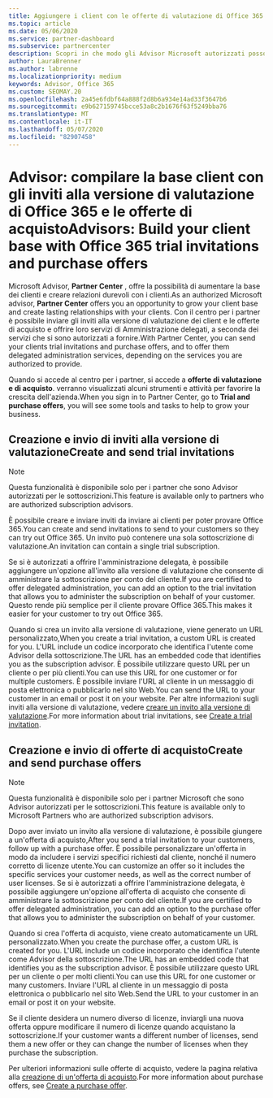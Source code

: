 ```yaml
---
title: Aggiungere i client con le offerte di valutazione di Office 365
ms.topic: article
ms.date: 05/06/2020
ms.service: partner-dashboard
ms.subservice: partnercenter
description: Scopri in che modo gli Advisor Microsoft autorizzati possono ampliare le sottoscrizioni di Office 365. Crea e invia inviti alla versione di valutazione di Office 365 e offerte di acquisto ai client.
author: LauraBrenner
ms.author: labrenne
ms.localizationpriority: medium
keywords: Advisor, Office 365
ms.custom: SEOMAY.20
ms.openlocfilehash: 2a45e6fdbf64a888f2d8b6a934e14ad33f3647b6
ms.sourcegitcommit: e9b627159745bcce53a8c2b1676f63f5249bba76
ms.translationtype: MT
ms.contentlocale: it-IT
ms.lasthandoff: 05/07/2020
ms.locfileid: "82907458"
---
```

# <a name="advisors-build-your-client-base-with-office-365-trial-invitations-and-purchase-offers"></a><span data-ttu-id="090e2-105">Advisor: compilare la base client con gli inviti alla versione di valutazione di Office 365 e le offerte di acquisto</span><span class="sxs-lookup"><span data-stu-id="090e2-105">Advisors: Build your client base with Office 365 trial invitations and purchase offers</span></span>

<span data-ttu-id="090e2-106">Microsoft Advisor, **Partner Center** , offre la possibilità di aumentare la base dei clienti e creare relazioni durevoli con i clienti.</span><span class="sxs-lookup"><span data-stu-id="090e2-106">As an authorized Microsoft advisor, **Partner Center** offers you an opportunity to grow your client base and create lasting relationships with your clients.</span></span> <span data-ttu-id="090e2-107">Con il centro per i partner è possibile inviare gli inviti alla versione di valutazione dei client e le offerte di acquisto e offrire loro servizi di Amministrazione delegati, a seconda dei servizi che si sono autorizzati a fornire.</span><span class="sxs-lookup"><span data-stu-id="090e2-107">With Partner Center, you can send your clients trial invitations and purchase offers, and to offer them delegated administration services, depending on the services you are authorized to provide.</span></span>

<span data-ttu-id="090e2-108">Quando si accede al centro per i partner, si accede a **offerte di valutazione e di acquisto**. verranno visualizzati alcuni strumenti e attività per favorire la crescita dell'azienda.</span><span class="sxs-lookup"><span data-stu-id="090e2-108">When you sign in to Partner Center, go to **Trial and purchase offers**, you will see some tools and tasks to help to grow your business.</span></span>

## <a name="create-and-send-trial-invitations"></a><span data-ttu-id="090e2-109">Creazione e invio di inviti alla versione di valutazione</span><span class="sxs-lookup"><span data-stu-id="090e2-109">Create and send trial invitations</span></span>

> [!NOTE]
> <span data-ttu-id="090e2-110">Questa funzionalità è disponibile solo per i partner che sono Advisor autorizzati per le sottoscrizioni.</span><span class="sxs-lookup"><span data-stu-id="090e2-110">This feature is available only to partners who are authorized subscription advisors.</span></span>

<span data-ttu-id="090e2-111">È possibile creare e inviare inviti da inviare ai clienti per poter provare Office 365.</span><span class="sxs-lookup"><span data-stu-id="090e2-111">You can create and send invitations to send to your customers so they can try out Office 365.</span></span> <span data-ttu-id="090e2-112">Un invito può contenere una sola sottoscrizione di valutazione.</span><span class="sxs-lookup"><span data-stu-id="090e2-112">An invitation can contain a single trial subscription.</span></span>

<span data-ttu-id="090e2-113">Se si è autorizzati a offrire l'amministrazione delegata, è possibile aggiungere un'opzione all'invito alla versione di valutazione che consente di amministrare la sottoscrizione per conto del cliente.</span><span class="sxs-lookup"><span data-stu-id="090e2-113">If you are certified to offer delegated administration, you can add an option to the trial invitation that allows you to administer the subscription on behalf of your customer.</span></span> <span data-ttu-id="090e2-114">Questo rende più semplice per il cliente provare Office 365.</span><span class="sxs-lookup"><span data-stu-id="090e2-114">This makes it easier for your customer to try out Office 365.</span></span>

<span data-ttu-id="090e2-115">Quando si crea un invito alla versione di valutazione, viene generato un URL personalizzato,</span><span class="sxs-lookup"><span data-stu-id="090e2-115">When you create a trial invitation, a custom URL is created for you.</span></span> <span data-ttu-id="090e2-116">L'URL include un codice incorporato che identifica l'utente come Advisor della sottoscrizione.</span><span class="sxs-lookup"><span data-stu-id="090e2-116">The URL has an embedded code that identifies you as the subscription advisor.</span></span> <span data-ttu-id="090e2-117">È possibile utilizzare questo URL per un cliente o per più clienti.</span><span class="sxs-lookup"><span data-stu-id="090e2-117">You can use this URL for one customer or for multiple customers.</span></span> <span data-ttu-id="090e2-118">È possibile inviare l'URL al cliente in un messaggio di posta elettronica o pubblicarlo nel sito Web.</span><span class="sxs-lookup"><span data-stu-id="090e2-118">You can send the URL to your customer in an email or post it on your website.</span></span>
<span data-ttu-id="090e2-119">Per altre informazioni sugli inviti alla versione di valutazione, vedere [creare un invito alla versione di valutazione](advisors-create-a-trial-invitation.md).</span><span class="sxs-lookup"><span data-stu-id="090e2-119">For more information about trial invitations, see [Create a trial invitation](advisors-create-a-trial-invitation.md).</span></span>

## <a name="create-and-send-purchase-offers"></a><span data-ttu-id="090e2-120">Creazione e invio di offerte di acquisto</span><span class="sxs-lookup"><span data-stu-id="090e2-120">Create and send purchase offers</span></span>

> [!NOTE]
> <span data-ttu-id="090e2-121">Questa funzionalità è disponibile solo per i partner Microsoft che sono Advisor autorizzati per le sottoscrizioni.</span><span class="sxs-lookup"><span data-stu-id="090e2-121">This feature is available only to Microsoft Partners who are authorized subscription advisors.</span></span>

<span data-ttu-id="090e2-122">Dopo aver inviato un invito alla versione di valutazione, è possibile giungere a un'offerta di acquisto,</span><span class="sxs-lookup"><span data-stu-id="090e2-122">After you send a trial invitation to your customers, follow up with a purchase offer.</span></span> <span data-ttu-id="090e2-123">È possibile personalizzare un'offerta in modo da includere i servizi specifici richiesti dal cliente, nonché il numero corretto di licenze utente.</span><span class="sxs-lookup"><span data-stu-id="090e2-123">You can customize an offer so it includes the specific services your customer needs, as well as the correct number of user licenses.</span></span> <span data-ttu-id="090e2-124">Se si è autorizzati a offrire l'amministrazione delegata, è possibile aggiungere un'opzione all'offerta di acquisto che consente di amministrare la sottoscrizione per conto del cliente.</span><span class="sxs-lookup"><span data-stu-id="090e2-124">If you are certified to offer delegated administration, you can add an option to the purchase offer that allows you to administer the subscription on behalf of your customer.</span></span>

<span data-ttu-id="090e2-125">Quando si crea l'offerta di acquisto, viene creato automaticamente un URL personalizzato.</span><span class="sxs-lookup"><span data-stu-id="090e2-125">When you create the purchase offer, a custom URL is created for you.</span></span> <span data-ttu-id="090e2-126">L'URL include un codice incorporato che identifica l'utente come Advisor della sottoscrizione.</span><span class="sxs-lookup"><span data-stu-id="090e2-126">The URL has an embedded code that identifies you as the subscription advisor.</span></span> <span data-ttu-id="090e2-127">È possibile utilizzare questo URL per un cliente o per molti clienti.</span><span class="sxs-lookup"><span data-stu-id="090e2-127">You can use this URL for one customer or many customers.</span></span> <span data-ttu-id="090e2-128">Inviare l'URL al cliente in un messaggio di posta elettronica o pubblicarlo nel sito Web.</span><span class="sxs-lookup"><span data-stu-id="090e2-128">Send the URL to your customer in an email or post it on your website.</span></span>

<span data-ttu-id="090e2-129">Se il cliente desidera un numero diverso di licenze, inviargli una nuova offerta oppure modificare il numero di licenze quando acquistano la sottoscrizione.</span><span class="sxs-lookup"><span data-stu-id="090e2-129">If your customer wants a different number of licenses, send them a new offer or they can change the number of licenses when they purchase the subscription.</span></span>

<span data-ttu-id="090e2-130">Per ulteriori informazioni sulle offerte di acquisto, vedere la pagina relativa alla [creazione di un'offerta di acquisto](advisor-create-a-purchase-offer.md).</span><span class="sxs-lookup"><span data-stu-id="090e2-130">For more information about purchase offers, see [Create a purchase offer](advisor-create-a-purchase-offer.md).</span></span>